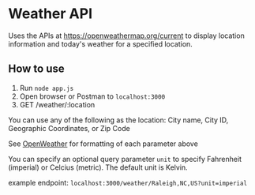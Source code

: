 # Weather API
Uses the APIs at https://openweathermap.org/current to display location information and today's weather for a specified location.

## How to use

1. Run `node app.js` 
2. Open browser or Postman to `localhost:3000`
3. GET /weather/:location

You can use any of the following as the location: City name, City ID, Geographic Coordinates, or Zip Code

See [OpenWeather](https://openweathermap.org/current#list) for formatting of each parameter above

You can specify an optional query parameter `unit` to specify Fahrenheit (imperial) or Celcius (metric). The default unit is Kelvin.

example endpoint: `localhost:3000/weather/Raleigh,NC,US?unit=imperial` 

